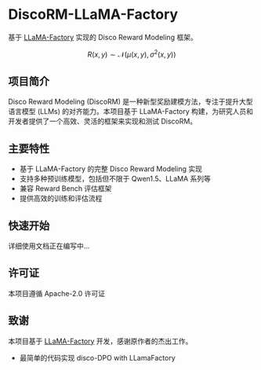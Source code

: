 # DiscoRM-LLaMA-Factory

基于 [LLaMA-Factory](https://github.com/hiyouga/LLaMA-Factory) 实现的 Disco Reward Modeling 框架。

$$R(x, y) \sim \mathcal{N}(\mu(x, y), \sigma^2(x, y))$$


## 项目简介

Disco Reward Modeling (DiscoRM) 是一种新型奖励建模方法，专注于提升大型语言模型 (LLMs) 的对齐能力。本项目基于 LLaMA-Factory 构建，为研究人员和开发者提供了一个高效、灵活的框架来实现和测试 DiscoRM。


## 主要特性

- 基于 LLaMA-Factory 的完整 Disco Reward Modeling 实现
- 支持多种预训练模型，包括但不限于 Qwen1.5、LLaMA 系列等
- 兼容 Reward Bench 评估框架
- 提供高效的训练和评估流程

## 快速开始

详细使用文档正在编写中...

## 许可证

本项目遵循 Apache-2.0 许可证

## 致谢

本项目基于 [LLaMA-Factory](https://github.com/hiyouga/LLaMA-Factory) 开发，感谢原作者的杰出工作。

- 最简单的代码实现 disco-DPO with LLamaFactory



